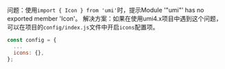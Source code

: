 问题：使用`import { Icon } from 'umi'`时，提示Module '"umi"' has no exported member 'Icon'。
解决方案：如果在使用umi4.x项目中遇到这个问题，可以在项目的`config/index.js`文件中开启`icons`配置项。

```javascript
const config = {
  ...
  icons: {},
};
```
